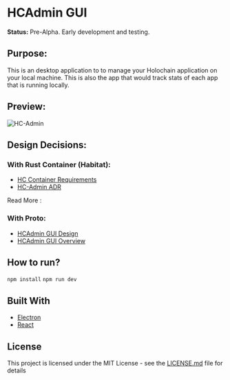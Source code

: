 # HCAdmin GUI
**Status:** Pre-Alpha. Early development and testing.

## Purpose:
This is an desktop application to to manage your Holochain application on your local machine. This is also the app that would track stats of each app that is running locally.

## Preview:
![HC-Admin](#)

## Design Decisions:
### With Rust Container (Habitat):
* [HC Container Requirements](https://hackmd.io/ark7OuzNQUaVWQUqhWOYiw?both)
* [HC-Admin ADR](https://hackmd.io/UthCJPttSJSkvk_MJquu3A?both)

Read More :
### With Proto:
* [HCAdmin GUI Design](https://hackmd.io/UthCJPttSJSkvk_MJquu3A)
* [HCAdmin GUI Overview](https://hackmd.io/VqmACbONT9eBl09E-ikLgA?both)

## How to run?
`npm install`
`npm run dev`

## Built With
* [Electron](https://electronjs.org/)
* [React](https://reactjs.org/)

## License
This project is licensed under the MIT License - see the [LICENSE.md](LICENSE.md) file for details
